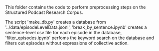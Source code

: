 This folder contains the code to perform preprocessing steps on the Structured Podcast Research Corpus.

The script 'make_db.py' creates a database from '../data/episodeLevelData.jsonl', 'break_by_sentence.ipynb' creates a sentence-level csv file for each episode in the database, 'filter_episodes.ipynb' perfoms the keyword search on the database and filters out episodes without expressions of collective action.